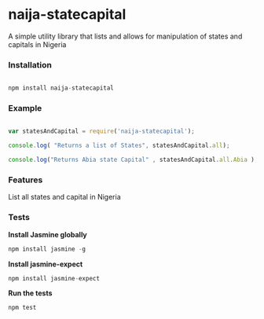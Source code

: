 # naija-statecapital

A simple utility library that lists and allows for manipulation of states and capitals in Nigeria

### Installation

``` Javascript

npm install naija-statecapital

```

### Example

``` Javascript

var statesAndCapital = require('naija-statecapital');

console.log( "Returns a list of States", statesAndCapital.all);

console.log("Returns Abia state Capital" , statesAndCapital.all.Abia );

```


### Features

List all states and capital in Nigeria

### Tests

**Install Jasmine globally**
```Javascript
npm install jasmine -g
```
**Install jasmine-expect**
```Javascript
npm install jasmine-expect
```
**Run the tests**
```bash
npm test
```

